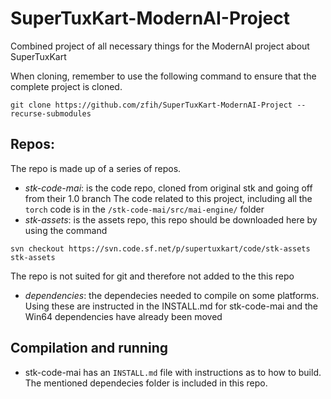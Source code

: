 # SuperTuxKart-ModernAI-Project
Combined project of all necessary things for the ModernAI project about SuperTuxKart

When cloning, remember to use the following command to ensure that the complete
project is cloned.

```git clone https://github.com/zfih/SuperTuxKart-ModernAI-Project --recurse-submodules```


## Repos:
The repo is made up of a series of repos.
- *stk-code-mai*: is the code repo, cloned from original stk and going off from
their 1.0 branch
	The code related to this project, including all the `torch` code is in the `/stk-code-mai/src/mai-engine/` folder
- *stk-assets*: is the assets repo, this repo should be downloaded here by using
the command

```svn checkout https://svn.code.sf.net/p/supertuxkart/code/stk-assets stk-assets```

The repo is not suited for git and therefore not added to the this repo
- *dependencies*: the dependecies needed to compile on some platforms. Using
these are instructed in the INSTALL.md for stk-code-mai and the Win64
dependencies have already been moved

## Compilation and running
* stk-code-mai has an `INSTALL.md` file with instructions as to how to build.
The mentioned dependecies folder is included in this repo.